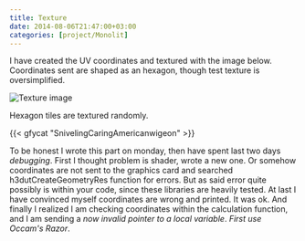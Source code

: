 ```yaml
---
title: Texture
date: 2014-08-06T21:47:00+03:00
categories: [project/Monolit]
---
```


I have created the UV coordinates and textured with the image below. Coordinates sent are shaped as an hexagon, though test texture is oversimplified.

![](attachments/tile.png "Texture image")
<!--more-->

Hexagon tiles are textured randomly.

{{< gfycat "SnivelingCaringAmericanwigeon" >}}

To be honest I wrote this part on monday, then have spent last two days *debugging*. First I thought problem is shader, wrote a new one. Or somehow coordinates are not sent to the graphics card and searched h3dutCreateGeometryRes function for errors. But as said error quite possibly is within your code, since these libraries are heavily tested. At last I have convinced myself coordinates are wrong and printed. It was ok. And finally I realized I am checking coordinates within the calculation function, and I am sending a *now invalid pointer to a local variable*. *First use Occam's Razor*.
